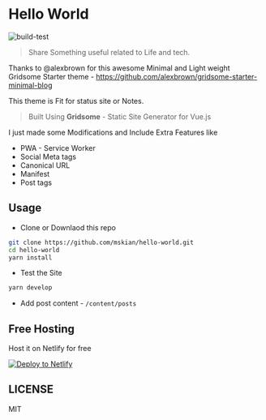 # Hello World

![build-test](https://github.com/mskian/hello-world/workflows/build-test/badge.svg)  

> Share Something useful related to Life and tech.

Thanks to @alexbrown for this awesome Minimal and Light weight Gridsome Starter theme - <https://github.com/alexbrown/gridsome-starter-minimal-blog>

This theme is Fit for status site or Notes.

> Built Using **Gridsome** - Static Site Generator for Vue.js

I just made some Modifications and Include Extra Features like

- PWA - Service Worker
- Social Meta tags
- Canonical URL
- Manifest
- Post tags

## Usage

- Clone or Downlaod this repo

```sh
git clone https://github.com/mskian/hello-world.git
cd hello-world
yarn install
```

- Test the Site

```sh
yarn develop
```

- Add post content - `/content/posts`

## Free Hosting

Host it on Netlify for free

[![Deploy to Netlify](https://www.netlify.com/img/deploy/button.svg)](https://app.netlify.com/start/deploy?repository=https://github.com/mskian/hello-world)

## LICENSE

MIT
